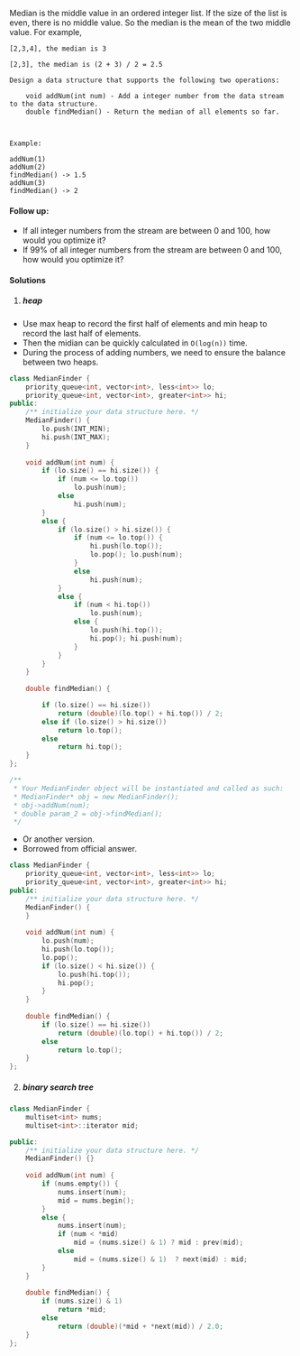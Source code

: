 Median is the middle value in an ordered integer list. If the size of the list is even, there is no middle value. So the median is the mean of the two middle value.
For example,

```
[2,3,4], the median is 3

[2,3], the median is (2 + 3) / 2 = 2.5

Design a data structure that supports the following two operations:

    void addNum(int num) - Add a integer number from the data stream to the data structure.
    double findMedian() - Return the median of all elements so far.

 

Example:

addNum(1)
addNum(2)
findMedian() -> 1.5
addNum(3) 
findMedian() -> 2
```
 

#### Follow up:

-    If all integer numbers from the stream are between 0 and 100, how would you optimize it?
-    If 99% of all integer numbers from the stream are between 0 and 100, how would you optimize it?


#### Solutions

1. ##### heap

- Use max heap to record the first half of elements and min heap to record the last half of elements.
- Then the midian can be quickly calculated in `O(log(n))` time.
- During the process of adding numbers, we need to ensure the balance between two heaps.

```c++
class MedianFinder {
    priority_queue<int, vector<int>, less<int>> lo;
    priority_queue<int, vector<int>, greater<int>> hi;
public:
    /** initialize your data structure here. */
    MedianFinder() {
        lo.push(INT_MIN);
        hi.push(INT_MAX);
    }
    
    void addNum(int num) {
        if (lo.size() == hi.size()) {
            if (num <= lo.top())
                lo.push(num);
            else
                hi.push(num);
        }
        else {
            if (lo.size() > hi.size()) {
                if (num <= lo.top()) {
                    hi.push(lo.top());
                    lo.pop(); lo.push(num);
                }
                else
                    hi.push(num);
            }
            else {
                if (num < hi.top())
                    lo.push(num);
                else {
                    lo.push(hi.top());
                    hi.pop(); hi.push(num);
                }
            }
        }
    }
    
    double findMedian() {

        if (lo.size() == hi.size())
            return (double)(lo.top() + hi.top()) / 2;
        else if (lo.size() > hi.size())
            return lo.top();
        else
            return hi.top();
    }
};

/**
 * Your MedianFinder object will be instantiated and called as such:
 * MedianFinder* obj = new MedianFinder();
 * obj->addNum(num);
 * double param_2 = obj->findMedian();
 */
```


- Or another version.
- Borrowed from official answer.


```c++
class MedianFinder {
    priority_queue<int, vector<int>, less<int>> lo;
    priority_queue<int, vector<int>, greater<int>> hi;
public:
    /** initialize your data structure here. */
    MedianFinder() {
    }
    
    void addNum(int num) {
        lo.push(num);
        hi.push(lo.top());
        lo.pop();
        if (lo.size() < hi.size()) {
            lo.push(hi.top());
            hi.pop();
        }
    }
    
    double findMedian() {
        if (lo.size() == hi.size())
            return (double)(lo.top() + hi.top()) / 2;
        else
            return lo.top();
    }
};
```


2. ##### binary search tree

```c++
class MedianFinder {
    multiset<int> nums;
    multiset<int>::iterator mid;

public:
    /** initialize your data structure here. */
    MedianFinder() {}
    
    void addNum(int num) {
        if (nums.empty()) {
            nums.insert(num);
            mid = nums.begin();
        }
        else {
            nums.insert(num);
            if (num < *mid)
                mid = (nums.size() & 1) ? mid : prev(mid);
            else
                mid = (nums.size() & 1)  ? next(mid) : mid;
        }
    }
    
    double findMedian() {
        if (nums.size() & 1)
            return *mid;
        else
            return (double)(*mid + *next(mid)) / 2.0;
    }
};
```